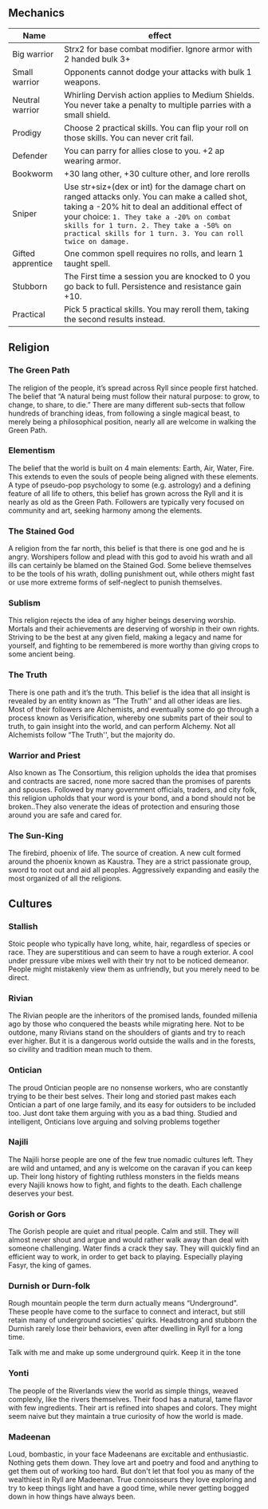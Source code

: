 ## Mechanics

| Name | effect |
| ------------ | ------------------------------------------------------------------------------- |
| Big warrior | Strx2 for base combat modifier. Ignore armor with 2 handed bulk 3+ |
| Small warrior | Opponents cannot dodge your attacks with bulk 1 weapons. |
| Neutral warrior | Whirling Dervish action applies to Medium Shields. You never take a penalty to multiple parries with a small shield. |
| Prodigy | Choose 2 practical skills. You can flip your roll on those skills. You can never crit fail. |
| Defender | You can parry for allies close to you. +2 ap wearing armor. |
| Bookworm | +30 lang other, +30 culture other, and lore rerolls |
| Sniper | Use str+siz+(dex or int) for the damage chart on ranged attacks only. You can make a called shot, taking a  -20% hit to deal an additional effect of your choice: ``` 1. They take a -20% on combat skills for 1 turn. 2. They take a -50% on practical skills for 1 turn. 3. You can roll twice on damage. ``` |
| Gifted apprentice | One common spell requires no rolls, and learn 1 taught spell.  |
| Stubborn | The First time a session you are knocked to 0 you go back to full. Persistence and resistance gain +10. |
| Practical | Pick 5 practical skills. You may reroll them, taking the second results instead. |


## Religion
### The Green Path
The religion of the people, it’s spread across Ryll since people first hatched. The belief that “A natural being must follow their natural purpose: to grow, to change, to share, to die.” There are many different sub-sects that follow hundreds of branching ideas, from following a single magical beast, to merely being a philosophical position, nearly all are welcome in walking the Green Path.
### Elementism
The belief that the world is built on 4 main elements: Earth, Air, Water, Fire. This extends to even the souls of people being aligned with these elements. A type of pseudo-pop psychology to some (e.g. astrology) and a defining feature of all life to others, this belief has grown across the Ryll and it is nearly as old as the Green Path. Followers are typically very focused on community and art, seeking harmony among the elements.
### The Stained God
A religion from the far north, this belief is that there is one god and he is angry. Worshipers follow and plead with this god to avoid his wrath and all ills can certainly be blamed on the Stained God. Some believe themselves to be the tools of his wrath, dolling punishment out, while others might fast or use more extreme forms of self-neglect to punish themselves.
### Sublism
This religion rejects the idea of any higher beings deserving worship. Mortals and their achievements are deserving of worship in their own rights. Striving to be the best at any given field, making a legacy and name for yourself, and fighting to be remembered is more worthy than giving crops to some ancient being.
### The Truth
There is one path and it’s the truth. This belief is the idea that all insight is revealed by an entity known as “The Truth'' and all other ideas are lies. Most of their followers are Alchemists, and eventually some do go through a process known as Verisification, whereby one submits part of their soul to truth, to gain insight into the world, and can perform Alchemy. Not all Alchemists follow “The Truth'', but the majority do.
### Warrior and Priest
Also known as The Consortium, this religion upholds the idea that promises and contracts are sacred, none more sacred than the promises of parents and spouses. Followed by many government officials, traders, and city folk, this religion upholds that your word is your bond, and a bond should not be broken..They also venerate the ideas of protection and ensuring those around you are safe and cared for. 

### The Sun-King

The firebird, phoenix of life. The source of creation. A new cult formed around the phoenix known as Kaustra. They are a strict passionate group, sword to root out and aid all peoples. Aggressively expanding and easily the most organized of all the religions.

## Cultures
### Stallish

Stoic people who typically have long, white, hair, regardless of species or race. They are superstitious and can seem to have a rough exterior. A cool under pressure vibe mixes well with their try not to be noticed demeanor. People might mistakenly view them as unfriendly, but you merely need to be direct. 

### Rivian

The Rivian people are the inheritors of the promised lands, founded millenia ago by those who conquered the beasts while migrating here. Not to be outdone, many Rivians stand on the shoulders of giants and try to reach ever higher. But it is a dangerous world outside the walls and in the forests, so civility and tradition mean much to them. 

### Ontician

The proud Ontician people are no nonsense workers, who are constantly trying to be their best selves. Their long and storied past makes each Ontician a part of one large family, and its easy for outsiders to be included too. Just dont take them arguing with you as a bad thing. Studied and intelligent, Onticians love arguing and solving problems together

### Najili

The Najili horse people are one of the few true nomadic cultures left. They are wild and untamed, and any is welcome on the caravan if you can keep up. Their long history of fighting ruthless monsters in the fields means every Najili knows how to fight, and fights to the death. Each challenge deserves your best. 


### Gorish or Gors

The Gorish people are quiet and ritual people. Calm and still. They will almost never shout and argue and would rather walk away than deal with someone challenging. Water finds a crack they say. They will quickly find an efficient way to work, in order to get back to playing. Especially playing Fasyr, the king of games. 

### Durnish or Durn-folk

Rough mountain people the term durn actually means “Underground”. These people have come to the surface to connect and interact, but still retain many of underground societies' quirks. Headstrong and stubborn the Durnish rarely lose their behaviors, even after dwelling in Ryll for a long time. 

Talk with me and make up some underground quirk. Keep it in the tone

### Yonti

The people of the Riverlands view the world as simple things, weaved complexly, like the rivers themselves. Their food has a natural, tame flavor with few ingredients. Their art is refined into shapes and colors. They might seem naive but they maintain a true curiosity of how the world is made. 

### Madeenan

Loud, bombastic, in your face Madeenans are excitable and enthusiastic. Nothing gets them down. They love art and poetry and food and anything to get them out of working too hard. But don't let that fool you as many of the wealthiest in Ryll are Madeenan. True connoisseurs they love exploring and try to keep things light and have a good time, while never getting bogged down in how things have always been. 
